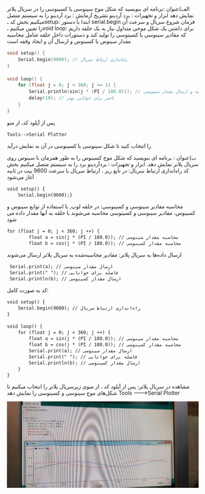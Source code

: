 الف)عنوان :برنامه ای بنویسید که شکل موج سینوسی یا کسینوسی را در سریال پلاتر نمایش دهد
ابزار و تجهیزات : برد آردینو
تشریح آزمایش :
برد آردینو را به سیستم متصل میکنیم
بخش کد 
ـsetup: ابتدا با دستور serial.begin فرمان شروع سریال و سرعت آن را تعیین میکنیم
ـvoid loop: برای داشتن یک شکل موجی متداول نیاز به یک حلقه داریم که مقادیر سینوسی یا کسینوسی را تولید کند
و دستورات داخل حلقه شامل محاسبه مقدار سینوس یا کسینوس و ارسال آن و ایجاد وقفه است

```cpp
void setup() {
    Serial.begin(9600); // راه‌اندازی ارتباط سریال
}

void loop() {
    for (float j = 0; j < 360; j += 1) {
        Serial.println(sin(j * (PI / 180.0))); // محاسبه و ارسال مقدار سینوسی
        delay(10); // تاخیر برای خوانایی بهتر
    }
}
```
پس از آپلود کد، از منو

```ccp
Tools-->Serial Plotter
```
را انتخاب کنید تا شکل سینوسی یا کسینوسی در آن به نمایش درآید
  



ب)عنوان : برنامه ای بنویسید که شکل موج کسینوس را به طور همزمان با سینوس روی سریال پلاتر نمایش دهد.
ابزار و تجهیزات : بردآردینو
برد را به سیستم متصل میکنیم
بخش کد
راه‌اندازی ارتباط سریال: در تابع ریز ، ارتباط سریال با سرعت 9600 بیت در ثانیه آغاز می‌شود

```ccp
void setup() {
    Serial.begin(9600);}
```

محاسبه مقادیر سینوسی و کسینوسی: در حلقه لوپ, با استفاده از توابع سینوس و کسینوس، مقادیر سینوسی و کسینوسی محاسبه می‌شوند با حلقه به آنها مقدار داده می شود

```ccp
for (float j = 0; j < 360; j ++) {
        float a = sin(j * (PI / 180.0)); // محاسبه مقدار سینوسی
        float b = cos(j * (PI / 180.0)); // محاسبه مقدار کسینوسی
```
ارسال داده‌ها به سریال پلاتر: مقادیر محاسبه‌شده به سریال پلاتر ارسال می‌شوند

```ccp
 Serial.print(a); // ارسال مقدار سینوسی
 Serial.print(" "); // فاصله برای خوانایی
 Serial.println(b); // ارسال مقدار کسینوسی
```

کد به صورت کامل:

```ccp
void setup() {
    Serial.begin(9600); // راه‌اندازی ارتباط سریال
}

void loop() {
    for (float j = 0; j < 360; j ++) {
        float a = sin(j * (PI / 180.0)); // محاسبه مقدار سینوسی
        float b = cos(j * (PI / 180.0)); // محاسبه مقدار کسینوسی
        Serial.print(a); // ارسال مقدار سینوسی
        Serial.print(" "); // فاصله برای خوانایی
        Serial.println(b); // ارسال مقدار کسینوسی
    }
}
```


مشاهده در سریال پلاتر:
پس از آپلود کد ، از منوی زیرسریال پلاتر را انتخاب میکنیم تا شکل‌های موج سینوسی و کسینوسی را نمایش دهد
Tools --->Serial Plotter

![code](./photo_2024-10-20_01-12-38.jpg)